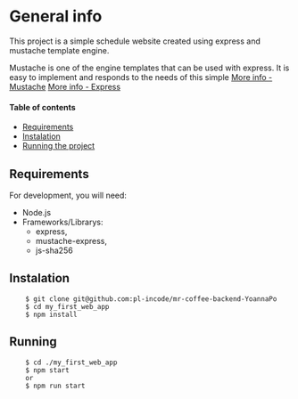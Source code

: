 
# General info

This project is a simple schedule website created using express and mustache template engine.

Mustache is one of the engine templates that can be used with express. It is easy to implement and responds to the needs of this simple 
[More info - Mustache](https://mustache.github.io/mustache.5.html)
[More info - Express](http://expressjs.com/en/guide/using-template-engines.html#using-template-engines-with-express)


#### Table of contents

* [Requirements](#requirements)
* [Instalation](#instalation)
* [Running the project](#running)

	
## Requirements

For development, you will need:
* Node.js
* Frameworks/Librarys:
    - express,
    - mustache-express,
    - js-sha256
	

	
## Instalation
```
    $ git clone git@github.com:pl-incode/mr-coffee-backend-YoannaPo
    $ cd my_first_web_app
    $ npm install
```


## Running
```
    $ cd ./my_first_web_app
    $ npm start
    or
    $ npm run start
```